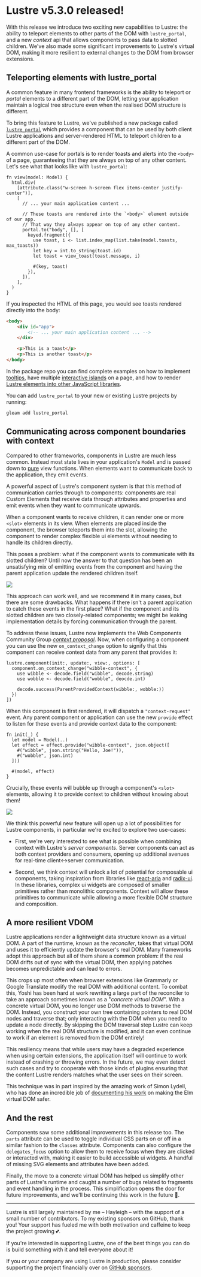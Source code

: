 # Lustre v5.3.0 released!

With this release we introduce two exciting new capabilities to Lustre: the ability
to teleport elements to other parts of the DOM with `lustre_portal`, and a new
_context_ api that allows components to pass data to slotted children. We've also
made some significant improvements to Lustre's virtual DOM, making it more resilient
to external changes to the DOM from browser extensions.

## Teleporting elements with lustre_portal

A common feature in many frontend frameworks is the ability to teleport or _portal_
elements to a different part of the DOM, letting your application maintain a
logical tree structure even when the realised DOM structure is different.

To bring this feature to Lustre, we've published a new package called
[`lustre_portal`](https://hexdocs.pm/lustre_portal) which provides a component
that can be used by both client Lustre applications and server-rendered HTML to
teleport children to a different part of the DOM.

A common use-case for portals is to render toasts and alerts into the `<body>` of
a page, guaranteeing that they are always on top of any other content. Let's see
what that looks like with `lustre_portal`:

```gleam
fn view(model: Model) {
  html.div(
    [attribute.class("w-screen h-screen flex items-center justify-center")],
    [
      // ... your main application content ...

      // These toasts are rendered into the `<body>` element outside of our app.
      // That way they always appear on top of any other content.
      portal.to("body", [], [
        keyed.fragment({
          use toast, i <- list.index_map(list.take(model.toasts, max_toasts))
          let key = int.to_string(toast.id)
          let toast = view_toast(toast.message, i)

          #(key, toast)
        }),
      ]),
    ],
  )
}
```

If you inspected the HTML of this page, you would see toasts rendered directly
into the body:

```html
<body>
    <div id="app">
        <!-- ... your main application content ... -->
    </div>

    <p>This is a toast</p>
    <p>This is another toast</p>
</body>
```

In the package repo you can find complete examples on how to implement
[tooltips](https://github.com/lustre-labs/portal/tree/main/examples/01-toast),
have multiple [interactive islands](https://github.com/lustre-labs/portal/tree/main/examples/02-islands)
on a page, and how to render [Lustre elements into other JavaScript libraries](https://github.com/lustre-labs/portal/tree/main/examples/03-map-tooltip).

You can add `lustre_portal` to your new or existing Lustre projects by running:

```sh
gleam add lustre_portal
```

## Communicating across component boundaries with context

Compared to other frameworks, components in Lustre are much less common. Instead
most state lives in your application's `Model` and is passed down to
[pure](https://github.com/lustre-labs/lustre/blob/main/pages/hints/pure-functions.md)
view functions. When elements want to communicate back to the application, they
emit events.

A powerful aspect of Lustre's component system is that this method of communication
carries through to components: components are real Custom Elements that receive
data through attributes and properties and emit events when they want to communicate
upwards.

When a component wants to receive children, it can render one or more `<slot>`
elements in its view. When elements are placed inside the component, the browser
teleports them into the slot, allowing the component to render complex flexible
ui elements without needing to handle its children directly.

This poses a problem: what if the component wants to communicate with its slotted
children? Until now the answer to that question has been an unsatisfying mix of
emitting events from the component and having the parent application update the
rendered children itself.

![](https://github.com/lustre-labs/lustre/blob/main/pages/announcements/2025-08-08-component-communication-old.png?raw=true)

This approach can work well, and we recommend it in many cases, but there are
some drawbacks. What happens if there isn't a parent application to catch these
events in the first place? What if the component and its slotted children are two
closely-related components; we might be leaking implementation details by forcing
communication through the parent.

To address these issues, Lustre now implements the Web Components Community Group
[_context proposal_](https://github.com/webcomponents-cg/community-protocols/blob/main/proposals/context.md).
Now, when configuring a component you can use the new `on_context_change` option
to signify that this component can receive context data from any parent that
provides it:

```gleam
lustre.component(init:, update:, view:, options: [
  component.on_context_change("wibble-context", {
    use wibble <- decode.field("wibble", decode.string)
    use wobble <- decode.field("wobble", deocde.int)

    decode.success(ParentProvidedContext(wibble:, wobble:))
  })
])
```

When this component is first rendered, it will dispatch a `"context-request"`
event. Any parent component or application can use the new `provide` effect to
listen for these events and provide context data to the component:

```gleam
fn init(_) {
  let model = Model(..)
  let effect = effect.provide("wibble-context", json.object([
    #("wibble", json.string("Hello, Joe!")),
    #("wobble", json.int)
  ]))

  #(model, effect)
}
```

Crucially, these events will bubble up through a component's `<slot>` elements,
allowing it to provide context to children without knowing about them!

![](https://github.com/lustre-labs/lustre/blob/main/pages/announcements/2025-08-08-component-communication-new.png?raw=true)

We think this powerful new feature will open up a lot of possibilities for Lustre
components, in particular we're excited to explore two use-cases:

- First, we're very interested to see what is possible when combining context with
  Lustre's _server components_. Server components can act as both context providers
  and consumers, opening up additional avenues for real-time client<->server
  communication.

- Second, we think context will unlock a lot of potential for composable ui components,
  taking inspiration from libraries like [react-aria](https://react-spectrum.adobe.com/react-aria/index.html)
  and [radix-ui](https://www.radix-ui.com/primitives/docs/overview/introduction).
  In these libraries, complex ui widgets are composed of smaller primitives rather
  than monolithic components. Context will allow these primitives to communicate
  while allowing a more flexible DOM structure and composition.

## A more resilient VDOM

Lustre applications render a lightweight data structure known as a virtual DOM.
A part of the runtime, known as the _reconciler_, takes that virtual DOM and uses
it to efficiently update the browser's real DOM. Many frameworks adopt this
approach but all of them share a common problem: if the real DOM drifts out of
sync with the virtual DOM, then applying patches becomes unpredictable and can
lead to errors.

This crops up most often when browser extensions like Grammarly or Google Translate
modify the real DOM with additional content. To combat this, Yoshi has been hard
at work rewriting a large part of the reconciler to take an approach sometimes
known as a "_concrete virtual DOM_". With a concrete virtual DOM, you no longer
use DOM methods to traverse the DOM. Instead, you construct your own tree containing
pointers to real DOM nodes and traverse that; only interacting with the DOM when
you need to update a node directly. By skipping the DOM traversal step Lustre can
keep working when the real DOM structure is modified, and it can even continue to
work if an element is removed from the DOM entirely!

This resiliency means that while users may have a degraded experience when using
certain extensions, the application itself will continue to work instead of
crashing or throwing errors. In the future, we may even detect such cases and try
to cooperate with those kinds of plugins ensuring that the content Lustre renders
matches what the user sees on their screen.

This technique was in part inspired by the amazing work of Simon Lydell, who has
done an incredible job of [documenting his work](https://github.com/lydell/elm-safe-virtual-dom/tree/main)
on making the Elm virtual DOM safer.

## And the rest

Components saw some additional improvements in this release too. The `parts`
attribute can be used to toggle individual CSS parts on or off in a similar fashion
to the `classes` attribute. Components can also configure the `delegates_focus`
option to allow them to receive focus when they are clicked or interacted with,
making it easier to build accessible ui widgets. A handful of missing SVG elements
and attributes have been added.

Finally, the move to a concrete virtual DOM has helped us simplify other parts of
Lustre's runtime and caught a number of bugs related to fragments and event handling
in the process. This simplification opens the door for future improvements, and
we'll be continuing this work in the future 👀.

---

Lustre is still largely maintained by me – Hayleigh – with the support of a small
number of contributors. To my existing sponsors on GitHub, thank you! Your support
has fueled me with both motivation and caffeine to keep the project growing 💕.

If you're interested in supporting Lustre, one of the best things you can do is
build something with it and tell everyone about it!

If you or your company are using Lustre in production, please consider supporting
the project financially over on [GitHub sponsors](https://github.com/sponsors/hayleigh-dot-dev).
